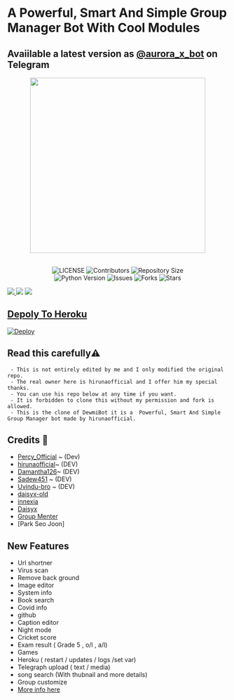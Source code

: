 <h1> A Powerful, Smart And Simple Group Manager Bot With Cool Modules </h1>

## Avaiilable a latest version as [@aurora_x_bot](https://t.me/aurora_x_bot) on Telegram

<p align="center"><a href="https://t.me/szrosebot"><img src="https://telegra.ph/file/30d14c4802456022d5137.jpg" width="400"></a></p>
<p align="center"></P>

<p align="center"> <br>
    <img src="https://img.shields.io/github/license/youtubeslgeekshow/sz-rose-bot?style=for-the-badge&logo=appveyor" alt="LICENSE">
    <img src="https://img.shields.io/github/contributors/youtubeslgeekshow/sz-rose-bot?style=for-the-badge&logo=appveyor" alt="Contributors">
    <img src="https://img.shields.io/github/repo-size/youtubeslgeekshow/sz-rose-bot?style=for-the-badge&logo=appveyor" alt="Repository Size"> <br>
    <img src="https://img.shields.io/badge/python-3.9-green?style=for-the-badge&logo=appveyor" alt="Python Version">
    <img src="https://img.shields.io/github/issues/youtubeslgeekshow/sz-rose-bot?style=for-the-badge&logo=appveyor" alt="Issues">
    <img src="https://img.shields.io/github/forks/youtubeslgeekshow/sz-rose-bot?style=for-the-badge&logo=appveyor" alt="Forks">
    <img src="https://img.shields.io/github/stars/youtubeslgeekshow/sz-rose-bot?style=for-the-badge&logo=appveyor" alt="Stars">
</p>

<a href="https://t.me/HermioneSupport_Official"><img src="https://img.shields.io/badge/support%20group-blue.svg?style=for-the-badge&logo=Telegram">
</a> <a href="https://t.me/Hermione_Official"><img src="https://img.shields.io/badge/Join-Updates%20Channel-blue.svg?style=for-the-badge&logo=Telegram"></a>
<a href="https://t.me/Aurora_x_bot"><img src="https://img.shields.io/badge/Foundbot%20on-blue.svg?style=for-the-badge&logo=Telegram">
    
## Depoly To Heroku  
    
[![Deploy](https://www.herokucdn.com/deploy/button.svg)](https://heroku.com/deploy?template=https://github.com/youtubeslgeekshow/sz-rose-bot)  


  

## Read this carefully⚠️
``` 
 - This is not entirely edited by me and I only modified the original repo.
 - The real owner here is hirunaofficial and I offer him my special thanks.
 - You can use his repo below at any time if you want.
 - It is forbidden to clone this without my permission and fork is allowed.
 - This is the clone of DewmiBot it is a  Powerful, Smart And Simple Group Manager bot made by hirunaofficial.
```

    

## Credits 🥰 

- [Percy_Official](https://github.com/Percy_Official) ~ (Dev)
- [hirunaofficial](https://github.com/hirunaofficial)~ (DEV)
- [Damantha126](https://github.com/Damantha126)~ (DEV)
- [Sadew451](https://github.com/Sadew451) ~ (DEV)
- [Uvindu-bro](https://github.com/UvinduBro) ~ (DEV)
- [daisyx-old](https://github.com/TeamDaisyX/Daisy-OLD)
- [innexia](https://github.com/DarkCybers/innexia/tree/Sammy/innexiaBot)
- [Daisyx](https://github.com/TeamDaisyX/DaisyX)
- [Group Menter](https://github.com/TeamGroupMenter/GroupMenter)
- [Park Seo Joon] 
    





 ## New Features 
    
    
    
   - Url shortner
   - Virus scan 
   - Remove back ground 
   - Image editor 
   - System info 
   - Book search 
   - Covid info 
   - github 
   - Caption editor
   - Night mode
   - Cricket score
   - Exam result ( Grade 5 , o/l , a/l)
   - Games 
   - Heroku ( restart / updates / logs /set var)
   - Telegraph upload ( text / media)
   - song search (With thubnail and more details)
   - Group customize 
   - [More info here](https://t.me/szroseupdates)
    
    
